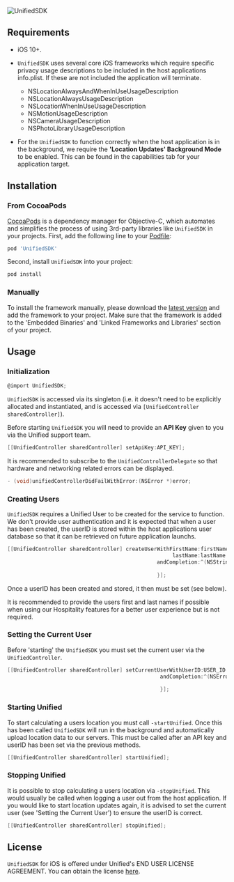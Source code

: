 ![UnifiedSDK](https://preview.ibb.co/gqEikK/Service_Simplified_transparent_1468px.png)

## Requirements

- iOS 10+.

- `UnifiedSDK` uses several core iOS frameworks which require specific privacy usage descriptions to be included in the host applications info.plist. If these are not included the application will terminate.
	- NSLocationAlwaysAndWhenInUseUsageDescription
	- NSLocationAlwaysUsageDescription
	- NSLocationWhenInUseUsageDescription
	- NSMotionUsageDescription
	- NSCameraUsageDescription
	- NSPhotoLibraryUsageDescription

- For the `UnifiedSDK` to function correctly when the host application is in the background, we require the **'Location Updates' Background Mode** to be enabled. This can be found in the capabilities tab for your application target.


## Installation
### From CocoaPods
[CocoaPods](http://cocoapods.org) is a dependency manager for Objective-C, which automates and simplifies the process of using 3rd-party libraries like `UnifiedSDK` in your projects. First, add the following line to your [Podfile](http://guides.cocoapods.org/using/using-cocoapods.html):

```ruby
pod 'UnifiedSDK'
```

Second, install `UnifiedSDK` into your project:

```ruby
pod install
```

### Manually
To install the framework manually, please download the [latest version](https://github.com/unified-tech/UnifiedSDK_Public/releases) and add the framework to your project. Make sure that the framework is added to the 'Embedded Binaries' and 'Linked Frameworks and Libraries' section of your project.

## Usage
### Initialization

```objective-c
@import UnifiedSDK;
```

`UnifiedSDK` is accessed via its singleton (i.e. it doesn't need to be explicitly allocated and instantiated, and is accessed via `[UnifiedController sharedController]`).

 Before starting `UnifiedSDK` you will need to provide an **API Key** given to you via the Unified support team.
  
 ```objective-c
 [[UnifiedController sharedController] setApiKey:API_KEY];
 ```
 
 It is recommended to subscribe to the `UnifiedControllerDelegate` so that hardware and networking related errors can be displayed.
 
 ```objective-c
 - (void)unifiedControllerDidFailWithError:(NSError *)error;
 ```
  
### Creating Users

`UnifiedSDK` requires a Unified User to be created for the service to function. We don't provide user authentication and it is expected that when a user has been created, the userID is stored within the host applications user database so that it can be retrieved on future application launchs.

```objective-c
[[UnifiedController sharedController] createUserWithFirstName:firstName
                                                     lastName:lastName
                                                andCompletion:^(NSString *userID, NSError *error) {
                                                        
                                                }];
```
Once a userID has been created and stored, it then must be set (see below). 

It is recommended to provide the users first and last names if possible when using our Hospitality features for a better user experience but is not required.

### Setting the Current User

Before 'starting' the `UnifiedSDK` you must set the current user via the `UnifiedController`.

```objective-c
[[UnifiedController sharedController] setCurrentUserWithUserID:USER_ID
                                                 andCompletion:^(NSError *error) {
                                                                 
                                                 }];
```

### Starting Unified

To start calculating a users location you must call `-startUnified`. Once this has been called `UnifiedSDK` will run in the background and automatically upload location data to our servers. This must be called after an API key and userID has been set via the previous methods.

```objective-c
[[UnifiedController sharedController] startUnified];
```

### Stopping Unified

It is possible to stop calculating a users location via `-stopUnified`. This would usually be called when logging a user out from the host application. If you would like to start location updates again, it is advised to set the current user (see 'Setting the Current User') to ensure the userID is correct.

```objective-c
[[UnifiedController sharedController] stopUnified];
```

## License
`UnifiedSDK` for iOS is offered under Unified's END USER LICENSE AGREEMENT. You can obtain the license [here](http://unifiedapp.com/unified-sdk-eula/).

